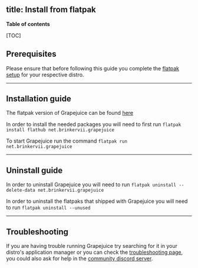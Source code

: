 title: Install from flatpak
---
**Table of contents**

[TOC]

## Prerequisites

Please ensure that before following this guide you complete the [flatpak setup](https://flatpak.org/setup/) for your respective distro.

---
## Installation guide

The flatpak version of Grapejuice can be found [here](https://flathub.org/apps/details/net.brinkervii.grapejuice)

In order to install the needed packages you will need to first run `flatpak install flathub net.brinkervii.grapejuice`

To start Grapejuice run the command `flatpak run net.brinkervii.grapejuice`

---
## Uninstall guide

In order to uninstall Grapejuice you will need to run `flatpak uninstall --delete-data net.brinkervii.grapejuice`

In order to uninstall the flatpaks that shipped with Grapejuice you will need to run `flatpak uninstall --unused`

---
## Troubleshooting

If you are having trouble running Grapejuice try searching for it in your distro's application manager or you can check the [troubleshooting page](Troubleshooting), you could also ask for help in the [community discord server](https://discord.gg/S9QrDxJdDW).
